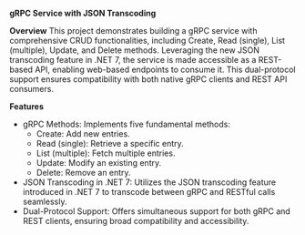 **gRPC Service with JSON Transcoding**

**Overview**
This project demonstrates building a gRPC service with comprehensive CRUD functionalities, including Create, Read (single), List (multiple), Update, and Delete methods. Leveraging the new JSON transcoding feature in .NET 7, the service is made accessible as a REST-based API, enabling web-based endpoints to consume it. This dual-protocol support ensures compatibility with both native gRPC clients and REST API consumers.

**Features**
* gRPC Methods: Implements five fundamental methods:
  * Create: Add new entries.
  * Read (single): Retrieve a specific entry.
  * List (multiple): Fetch multiple entries.
  * Update: Modify an existing entry.
  * Delete: Remove an entry.
* JSON Transcoding in .NET 7: Utilizes the JSON transcoding feature introduced in .NET 7 to transcode between gRPC and RESTful calls seamlessly.
* Dual-Protocol Support: Offers simultaneous support for both gRPC and REST clients, ensuring broad compatibility and accessibility.
